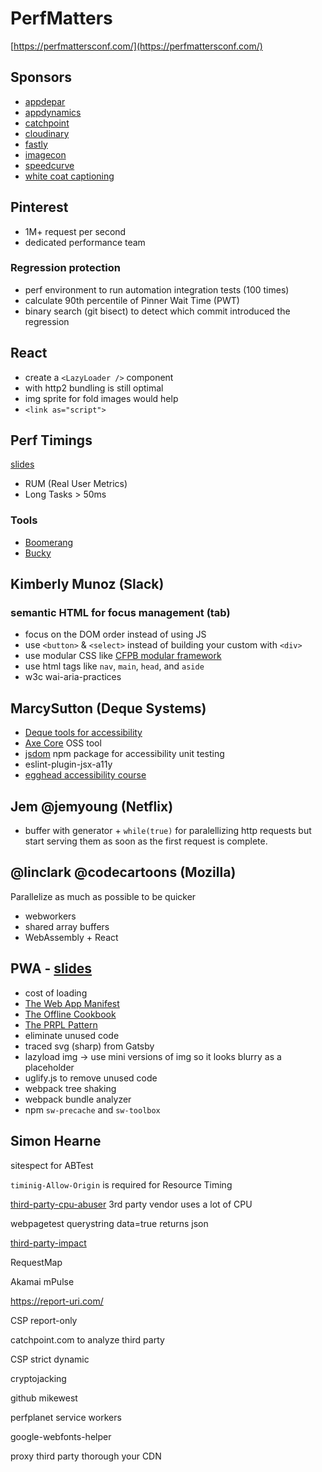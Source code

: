 # PerfMatters

[https://perfmattersconf.com/](https://perfmattersconf.com/)

## Sponsors

* [appdepar](https://addepar.com/)
* [appdynamics](https://www.appdynamics.com/product/browser-real-user-monitoring/)
* [catchpoint](http://www.catchpoint.com/)
* [cloudinary](https://cloudinary.com/)
* [fastly](https://www.fastly.com/)
* [imagecon](http://www.imagecon.com/events/imagecon-2018/event-summary-1a9b0d3d0cbf4d979d663a202586ed1e.aspx)
* [speedcurve](https://speedcurve.com/)
* [white coat captioning](http://www.whitecoatcaptioning.com/)

## Pinterest

* 1M+ request per second
* dedicated performance team

### Regression protection

* perf environment to run automation integration tests \(100 times\)
* calculate 90th percentile of Pinner Wait Time \(PWT\)
* binary search \(git bisect\) to detect which commit introduced the regression

## React

* create a `<LazyLoader />` component 
* with http2 bundling is still optimal
* img sprite for fold images would help
* `<link as="script">`

## Perf Timings

[slides](http://jlwagner.net/talks/perf-timings/)

* RUM \(Real User Metrics\)
* Long Tasks &gt; 50ms

### Tools

* [Boomerang](https://github.com/SOASTA/boomerang)
* [Bucky](http://github.hubspot.com/BuckyClient/)

## Kimberly Munoz \(Slack\)

### semantic HTML for focus management \(tab\)

* focus on the DOM order instead of using JS
* use `<button>` & `<select>` instead of building your custom with `<div>`
* use modular CSS like [CFPB modular framework](https://cfpb.github.io/capital-framework/)
* use html tags like `nav`, `main`, `head`, and `aside`
* w3c wai-aria-practices

## MarcySutton \(Deque Systems\)

* [Deque tools for accessibility](https://www.deque.com/)
* [Axe Core](https://www.axe-core.org/) OSS tool
* [jsdom](https://github.com/jsdom/jsdom) npm package for accessibility unit testing
* eslint-plugin-jsx-a11y
* [egghead accessibility course](https://egghead.io/courses/start-building-accessible-web-applications-today)

## Jem @jemyoung \(Netflix\)

* buffer with generator + `while(true)` for paralellizing http requests but start serving them as soon as the first request is complete.

## @linclark @codecartoons \(Mozilla\)

Parallelize as much as possible to be quicker

* webworkers
* shared array buffers
* WebAssembly + React

## PWA - [slides](https://jlengstorf.github.io/presentations/progressive-web-apps/slides/#/)

* cost of loading
* [The Web App  Manifest](https://developers.google.com/web/fundamentals/web-app-manifest/)
* [The Offline Cookbook](https://jakearchibald.com/2014/offline-cookbook/)
* [The PRPL Pattern](https://developers.google.com/web/fundamentals/performance/prpl-pattern/)
* eliminate unused code
* traced svg \(sharp\) from Gatsby
* lazyload img -&gt; use mini versions of img so it looks blurry as a placeholder
* uglify.js to remove unused code
* webpack tree shaking
* webpack bundle analyzer
* npm `sw-precache` and `sw-toolbox`

## Simon Hearne

sitespect for ABTest

`timinig-Allow-Origin` is required for Resource Timing

[third-party-cpu-abuser](https://github.com/jpvincent/3rd-party-cpu-abuser) 3rd party vendor uses a lot of CPU

webpagetest querystring data=true returns json

[third-party-impact](https://github.com/simonhearne/third-party-impact)

RequestMap

Akamai mPulse

https://report-uri.com/

CSP report-only

catchpoint.com to analyze third party

CSP strict dynamic

cryptojacking

github mikewest

perfplanet service workers

google-webfonts-helper

proxy third party thorough your CDN

